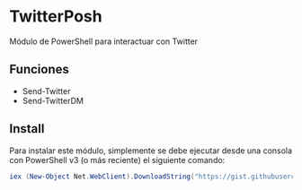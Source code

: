 # TwitterPosh
Módulo de PowerShell para interactuar con Twitter

## Funciones

* Send-Twitter
* Send-TwitterDM

## Install

Para instalar este módulo, simplemente se debe ejecutar desde una consola con PowerShell v3 (o más reciente) el siguiente comando:

```powershell
iex (New-Object Net.WebClient).DownloadString("https://gist.githubusercontent.com/vmsilvamolina/d8a0ccc3c1946caad748/raw/bdff6c1005683a5f22ee8cbcd95579bcd7587d0e/Install-TwitterPoshModule.ps1")
```
